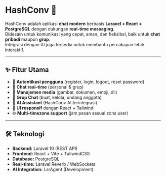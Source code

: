 # HashConv 💬

HashConv adalah aplikasi **chat modern** berbasis **Laravel + React + PostgreSQL** dengan dukungan **real-time messaging**.  
Didesain untuk komunikasi yang cepat, aman, dan fleksibel, baik untuk **chat pribadi** maupun **grup**.  
Integrasi dengan AI juga tersedia untuk membantu percakapan lebih interaktif.

---

## ✨ Fitur Utama
- 🔐 **Autentikasi pengguna** (register, login, logout, reset password)
- 💬 **Chat real-time** (personal & grup)
- 📁 **Manajemen media** (gambar, dokumen, emoji, dll)
- 👥 **Grup Chat** (buat, kelola, undang anggota)
- 🤖 **AI Assistant** (HashConv AI terintegrasi)
- 🎨 **UI responsif** dengan React + Tailwind
- 🌐 **Multi-timezone support** (jam pesan sesuai zona user)

---

## 🛠️ Teknologi
- **Backend:** Laravel 10 (REST API)
- **Frontend:** React + Vite + TailwindCSS
- **Database:** PostgreSQL
- **Real-time:** Laravel Reverb / WebSockets
- **AI Integration:** LarAgent (Development)

